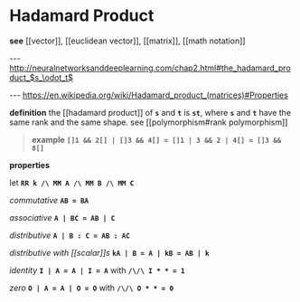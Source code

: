 # Hadamard Product

**see** [[vector]], [[euclidean vector]], [[matrix]], [[math notation]]

--- <http://neuralnetworksanddeeplearning.com/chap2.html#the_hadamard_product_$s_\odot_t$>

--- <https://en.wikipedia.org/wiki/Hadamard_product_(matrices)#Properties>

**definition** the [[hadamard product]] of **`s`** and **`t`** is **`st`**, where **`s`** and **`t`** have the same rank and the same shape. see [[polymorphism#rank polymorphism]]

> **example** **`[]1 && 2[] | []3 && 4[] = []1 | 3 && 2 | 4[] = []3 && 8[]`**

**properties**

let **`RR k /\ MM A /\ MM B /\ MM C`**

_commutative_ **`AB = BA`**

_associative_ **`A | BC = AB | C`**

_distributive_ **`A | B : C = AB : AC`**

_distributive with [[scalar]]s_ **`kA | B = A | kB = AB | k`**

_identity_ **`I | A = A | I = A`** with **`/\/\ I * * = 1`**

_zero_ **`O | A = A | O = O`** with **`/\/\ O * * = 0`**
